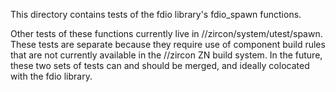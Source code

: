This directory contains tests of the fdio library's fdio_spawn functions.

Other tests of these functions currently live in //zircon/system/utest/spawn.
These tests are separate because they require use of component build rules that
are not currently available in the //zircon ZN build system. In the future,
these two sets of tests can and should be merged, and ideally colocated with the
fdio library.
